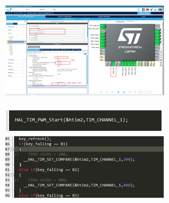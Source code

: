 ![截图](0e7f83f23e830f481b4d33ea8af58350.png)

<br/>

![截图](c6a444d4b9ac3ed239c44744ae04780f.png)

![截图](9d2843f2f0d01b001f374f238f77fd58.png)
